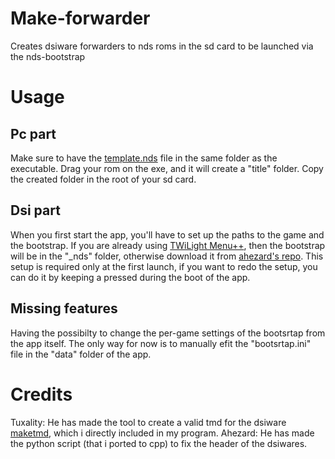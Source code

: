 # Make-forwarder
Creates dsiware forwarders to nds roms in the sd card to be launched via the nds-bootstrap

# Usage
## Pc part
Make sure to have the [template.nds](https://github.com/edo9300/Rungame-template) file in the same folder as the executable.
Drag your rom on the exe, and it will create a "title" folder.
Copy the created folder in the root of your sd card.
## Dsi part
When you first start the app, you'll have to set up the paths to the game and the bootstrap. If you are already using [TWiLight Menu++](https://github.com/RocketRobz/TWiLightMenu), then the bootstrap will be in the "_nds" folder, otherwise download it from [ahezard's repo](https://github.com/ahezard/nds-bootstrap/releases). This setup is required only at the first launch, if you want to redo the setup, you can do it by keeping a pressed during the boot of the app.

## Missing features
Having the possibilty to change the per-game settings of the bootsrtap from the app itself. The only way for now is to manually efit the "bootsrtap.ini" file in the "data" folder of the app.

# Credits
Tuxality: He has made the tool to create a valid tmd for the dsiware [maketmd](https://github.com/Tuxality/maketmd), which i directly included in my program.
Ahezard: He has made the python script (that i ported to cpp) to fix the header of the dsiwares.
